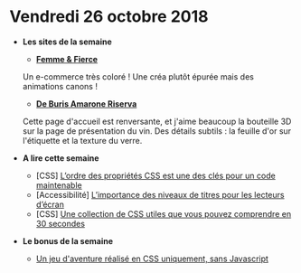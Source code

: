 Vendredi 26 octobre 2018
===========================

- **Les sites de la semaine**
    + **[Femme & Fierce](https://femmeandfierce.nl/home)**  
    
    Un e-commerce très coloré ! Une créa plutôt épurée mais des animations canons !
    
    + **[De Buris Amarone Riserva](https://www.deburis.it/en-US)**  
    
    Cette page d'accueil est renversante, et j'aime beaucoup la bouteille 3D sur la page de présentation du vin. Des détails subtils : la feuille d'or sur l'étiquette et la texture du verre.
      
- **A lire cette semaine**
    + [CSS] [L’ordre des propriétés CSS est une des clés pour un code maintenable](https://pyx.space/post/keys-to-maintainable-css-order)
    + [Accessibilité] [L’importance des niveaux de titres pour les lecteurs d’écran](https://webdesign.tutsplus.com/articles/the-importance-of-heading-levels-for-assistive-technology--cms-31753)
    + [CSS] [Une collection de CSS utiles que vous pouvez comprendre en 30 secondes](https://30-seconds.github.io/30-seconds-of-css/)
    
- **Le bonus de la semaine**
    + [Un jeu d'aventure réalisé en CSS uniquement, sans Javascript](https://codepen.io/jcoulterdesign/full/NOMeEb/)